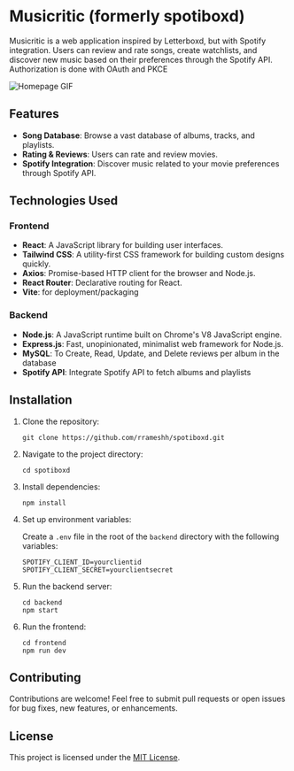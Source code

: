 # Musicritic (formerly spotiboxd)

Musicritic is a web application inspired by Letterboxd, but with Spotify integration. Users can review and rate songs, create watchlists, and discover new music based on their preferences through the Spotify API. Authorization is done with OAuth and PKCE

![Homepage GIF](https://media.giphy.com/media/v1.Y2lkPTc5MGI3NjExMWlmMWtrMW1sY2Npd2w0dGh5MjludGJ2ZTZpdHFjNGpiZGw3Z2JwdCZlcD12MV9pbnRlcm5hbF9naWZfYnlfaWQmY3Q9Zw/Ra7fRbtwsQlqKYWDnH/giphy.gif)

## Features

- **Song Database**: Browse a vast database of albums, tracks, and playlists.
- **Rating & Reviews**: Users can rate and review movies.
- **Spotify Integration**: Discover music related to your movie preferences through Spotify API.

## Technologies Used

### Frontend

- **React**: A JavaScript library for building user interfaces.
- **Tailwind CSS**: A utility-first CSS framework for building custom designs quickly.
- **Axios**: Promise-based HTTP client for the browser and Node.js.
- **React Router**: Declarative routing for React.
- **Vite**: for deployment/packaging

### Backend

- **Node.js**: A JavaScript runtime built on Chrome's V8 JavaScript engine.
- **Express.js**: Fast, unopinionated, minimalist web framework for Node.js.
- **MySQL**: To Create, Read, Update, and Delete reviews per album in the database
- **Spotify API**: Integrate Spotify API to fetch albums and playlists

## Installation

1. Clone the repository:

   ```
   git clone https://github.com/rrameshh/spotiboxd.git
   ```

2. Navigate to the project directory:

   ```
   cd spotiboxd
   ```

3. Install dependencies:

   ```
   npm install
   ```

4. Set up environment variables:
   
   Create a `.env` file in the root of the `backend` directory with the following variables:

   ```
   SPOTIFY_CLIENT_ID=yourclientid
   SPOTIFY_CLIENT_SECRET=yourclientsecret
   ```

5. Run the backend server:

   ```
   cd backend
   npm start
   ```

6. Run the frontend:

   ```
   cd frontend
   npm run dev
   ```

## Contributing

Contributions are welcome! Feel free to submit pull requests or open issues for bug fixes, new features, or enhancements.

## License

This project is licensed under the [MIT License](LICENSE).
